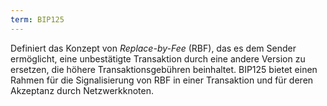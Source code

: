 ```yaml
---
term: BIP125
---
```


Definiert das Konzept von *Replace-by-Fee* (RBF), das es dem Sender ermöglicht, eine unbestätigte Transaktion durch eine andere Version zu ersetzen, die höhere Transaktionsgebühren beinhaltet. BIP125 bietet einen Rahmen für die Signalisierung von RBF in einer Transaktion und für deren Akzeptanz durch Netzwerkknoten.